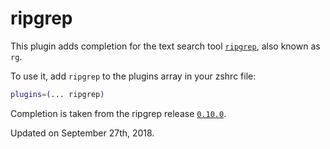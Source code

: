 # ripgrep

This plugin adds completion for the text search tool [`ripgrep`](https://github.com/BurntSushi/ripgrep), also known as `rg`.

To use it, add `ripgrep` to the plugins array in your zshrc file:

```zsh
plugins=(... ripgrep)
```

Completion is taken from the ripgrep release [`0.10.0`](https://github.com/BurntSushi/ripgrep/releases/tag/0.10.0).

Updated on September 27th, 2018.
